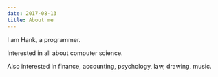 ```yaml
---
date: 2017-08-13
title: About me
---
```


I am Hank, a programmer.

Interested in all about computer science.

Also interested in finance, accounting, psychology, law, drawing, music.